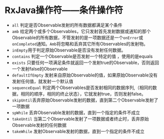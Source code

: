 # RxJava操作符——条件操作符

- `all`  判定是否Observable发射的所有数据都满足某个条件
- `amb`  给定两个或多个Observables，它只发射首先发射数据或通知的那个Observable的所有数据，不管发射的是一项数据还是一个`onError`或`onCompleted`通知。`Amb`将忽略和丢弃其它所有Observables的发射物。
-  `inEmpty`用于判定原始Observable是否没有发射任何数据。  
-  `contains`  判定一个Observable是否发射一个特定的值 ，使用的是equals
-  `exists` 只要任何一项满足条件就返回一个发射true的Observable，否则返回一个发射false的Observable
-  `defaultIfEmpty` 发射来自原始Observable的值，如果原始Observable没有发射任何值，就发射一个默认值
-  `sequenceEqual` 判定两个Observables是否发射相同的数据序列,（相同的数据，相同的顺序，相同的终止状态），它就发射true，否则发射false。
-  `skipUntil`丢弃原始Observable发射的数据，直到第二个Observable发射了一项数据
-  `spWhile` 丢弃Observable发射的数据，直到一个指定的条件不成立
-  `takeUntil` 当第二个Observable发射了一项数据或者终止时，丢弃原始Observable发射的任何数据
-  `takeWhile` 发射Observable发射的数据，直到一个指定的条件不成立

